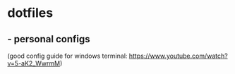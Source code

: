 # dotfiles
## - personal configs

(good config guide for windows terminal: https://www.youtube.com/watch?v=5-aK2_WwrmM)
